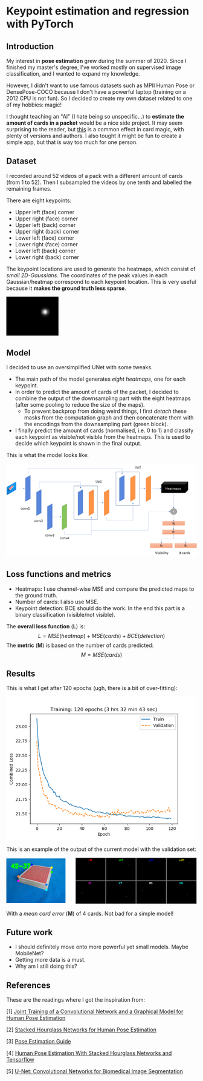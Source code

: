 # Keypoint estimation and regression with PyTorch

## Introduction

My interest in **pose estimation** grew during the summer of 2020. Since I finished my master's degree, I've worked mostly on supervised image classification, and I wanted to expand my knowledge.

However, I didn't want to use famous datasets such as MPII Human Pose or DensePose-COCO because I don't have a powerful laptop (training on a 2012 CPU is not fun). So I decided to create my own dataset related to one of my hobbies: magic!

I thought teaching an "AI" (I hate being so unspecific...) to **estimate the amount of cards in a packet** would be a nice side project. It may seem surprising to the reader, but [this](https://www.youtube.com/watch?v=nTxY9QUGXVE) is a common effect in card magic, with plenty of versions and authors. I also tought it might be fun to create a simple app, but that is way too much for one person.

## Dataset

I recorded around 52 videos of a pack with a different amount of cards (from 1 to 52). Then I subsampled the videos by one tenth and labelled the remaining frames.

There are eight keypoints:

- Upper left (face) corner
- Upper right (face) corner
- Upper left (back) corner
- Upper right (back) corner
- Lower left (face) corner
- Lower right (face) corner
- Lower left (back) corner
- Lower right (back) corner

The keypoint locations are used to generate the heatmaps, which consist of *small 2D-Gaussians*. The coordinates of the peak values in each Gaussian/heatmap correspond to each keypoint location. This is very useful because it **makes the ground truth less sparse**.

<img src="docs/heatmap.png" style="zoom:150%;" />

## Model

I decided to use an oversimplified UNet with some tweaks.

- The main path of the model generates *eight heatmaps*, one for each keypoint. 
- In order to predict the amount of cards of the packet, I decided to combine the output of the downsampling part with the eight heatmaps (after some pooling to reduce the size of the maps).
    - To prevent backprop from doing weird things, I first *detach* these masks from the computation graph and then concatenate them with the encodings from the downsampling part (green block).
- I finally predict the amount of cards (normalised, i.e. 0 to 1) and classify each keypoint as visible/not visible from the heatmaps. This is used to decide which keypoint is shown in the final output.

This is what the model looks like:

![My simple UNet](docs/simple_model.png)

## Loss functions and metrics

- Heatmaps: I use channel-wise MSE and compare the predicted maps to the ground truth.
- Number of cards: I also use MSE.
- Keypoint detection: BCE should do the work. In the end this part is a binary classification (visible/not visible).

The **overall loss function** (**L**) is:
$$
L = MSE(heatmap) + MSE(cards) + BCE(detection)
$$
The **metric** (**M**) is based on the number of cards predicted:
$$
M = MSE(cards)
$$


## Results

This is what I get after 120 epochs (ugh, there is a bit of over-fitting):

![My combined MSE losses during training](docs/training.png)

This is an example of the output of the current model with the validation set:

<img src="docs/results.png" alt="The keypoints from a validation image" style="zoom:150%;" />

With a *mean card error* (**M**) of 4 cards. Not bad for a simple model!


## Future work

- I should definitely move onto more powerful yet small models. Maybe MobileNet?
- Getting more data is a must.
- Why am I still doing this?

## References

These are the readings where I got the inspiration from:

[1] [Joint Training of a Convolutional Network and a Graphical Model for Human Pose Estimation](https://arxiv.org/abs/1406.2984)

[2] [Stacked Hourglass Networks for Human Pose Estimation](https://arxiv.org/abs/1603.06937)

[3] [Pose Estimation Guide](https://www.fritz.ai/pose-estimation/)

[4] [Human Pose Estimation With Stacked Hourglass Networks and Tensorflow](https://towardsdatascience.com/human-pose-estimation-with-stacked-hourglass-network-and-tensorflow-c4e9f84fd3ce)

[5] [U-Net: Convolutional Networks for Biomedical Image Segmentation](https://arxiv.org/abs/1505.04597)